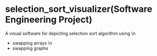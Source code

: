 # selection_sort_visualizer(Software Engineering Project)

A visual software for depicting selection sort algorithm using \n
- swapping arrays \n
- swapping graphs
